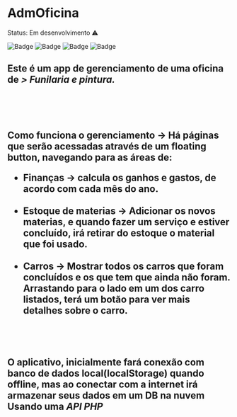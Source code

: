 # AdmOficina
Status: Em desenvolvimento :warning:

![Badge](https://img.shields.io/static/v1?label=ionic&message=framework&color=blue&style=for-the-badge&logo=IONIC)
![Badge](https://img.shields.io/static/v1?label=angular&message=framework&color=red&style=for-the-badge&logo=ANGULAR)
![Badge](https://img.shields.io/static/v1?label=php&message=api&color=blue&style=for-the-badge&logo=PHP)
![Badge](https://img.shields.io/static/v1?label=mysql&message=database&color=blue&style=for-the-badge&logo=MYSQL)

 <h2>Este é um app de gerenciamento de uma oficina de <i> > Funilaria e pintura.</i><h2><br><br> 

 <p>Como funciona o gerenciamento → 
    Há páginas que serão acessadas através de um floating button, navegando para as áreas de:
    <ul>
      <li> Finanças → calcula os ganhos e gastos, de acordo com cada mês do ano.</li><br> 
      <li>Estoque de materias → Adicionar os novos materias,
      e quando fazer um serviço e estiver concluído, irá retirar do estoque o material que foi usado.</li><br>
      <li>Carros → Mostrar todos os carros que foram concluídos e os que tem que ainda não foram. 
      Arrastando para o lado em um dos carro listados, terá um botão para ver mais detalhes sobre o carro.</li>
    </ul><br><br>
    </p>
<p>
O aplicativo, inicialmente fará conexão com banco de dados local(localStorage) quando offline, mas ao conectar com a internet irá armazenar seus dados em um DB na nuvem 
Usando uma <i>API PHP<i> 
</p>
 <p></p>
